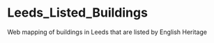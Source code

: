 Leeds_Listed_Buildings
======================

Web mapping of buildings in Leeds that are listed by English Heritage
